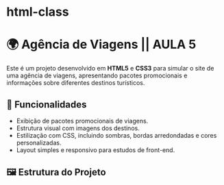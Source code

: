 # html-class

# 🌍 Agência de Viagens  || AULA 5

Este é um projeto desenvolvido em **HTML5** e **CSS3** para simular o site de uma agência de viagens, apresentando pacotes promocionais e informações sobre diferentes destinos turísticos.  

## 📌 Funcionalidades  
- Exibição de pacotes promocionais de viagens.  
- Estrutura visual com imagens dos destinos.  
- Estilização com CSS, incluindo sombras, bordas arredondadas e cores personalizadas.  
- Layout simples e responsivo para estudos de front-end.  

## 🖼️ Estrutura do Projeto  
